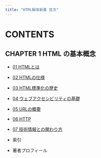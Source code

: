 ```yaml
---
title: "HTML解体新書 目次"
---
```


# CONTENTS

## CHAPTER 1 HTML の基本概念
- [01 HTMLとは](1-1.xhtml)
- [02 HTMLの仕様](1-2.xhtml)
- [03 HTML標準化の歴史](1-3.xhtml)
- [04 ウェブアクセシビリティの基礎](1-4.xhtml)
- [05 URLの概要](1-5.xhtml)
- [06 HTTP](1-6.xhtml)
- [07 技術情報との関わり方](1-7.xhtml)

- 索引
- 著者プロフィール
